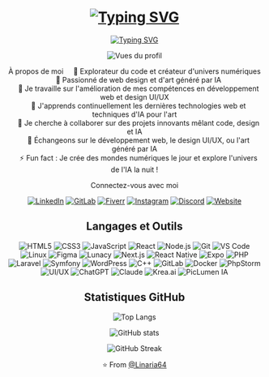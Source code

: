 <div align="center">

<h1 align="center">
  <a href="https://git.io/typing-svg">
    <img src="https://readme-typing-svg.herokuapp.com/?font=Fira+Code&size=35&duration=3500&pause=1000&color=3DAEF7&center=true&vCenter=true&width=435&lines=Bonjour+👋;Je+suis+Dorian" alt="Typing SVG" />
  </a>
</h1>

<p align="center">
  <a href="https://git.io/typing-svg">
    <img src="https://readme-typing-svg.herokuapp.com/?font=Fira+Code&size=25&pause=1000&color=3DAEF7&center=true&vCenter=true&width=435&lines=Développeur+Web+%26+Designer;Artiste+IA+Passionné;Explorateur+du+code+numérique" alt="Typing SVG" />
  </a>
</p>

<p align="center">
  <img src="https://komarev.com/ghpvc/?username=Linaria64&label=Vues%20du%20profil&color=0e75b6&style=flat-square&border_radius=10" alt="Vues du profil" />
</p>
À propos de moi
&nbsp;&nbsp;&nbsp;&nbsp;🌌 Explorateur du code et créateur d'univers numériques<br>
&nbsp;&nbsp;&nbsp;&nbsp;🎨 Passionné de web design et d'art généré par IA<br>
&nbsp;&nbsp;&nbsp;&nbsp;🔭 Je travaille sur l'amélioration de mes compétences en développement web et design UI/UX<br>
&nbsp;&nbsp;&nbsp;&nbsp;🌱 J'apprends continuellement les dernières technologies web et techniques d'IA pour l'art<br>
&nbsp;&nbsp;&nbsp;&nbsp;👯 Je cherche à collaborer sur des projets innovants mêlant code, design et IA<br>
&nbsp;&nbsp;&nbsp;&nbsp;💬 Échangeons sur le développement web, le design UI/UX, ou l'art généré par IA<br>
&nbsp;&nbsp;&nbsp;&nbsp;⚡ Fun fact : Je crée des mondes numériques le jour et explore l'univers de l'IA la nuit !

Connectez-vous avec moi
<p align="center">
  <a href="https://www.linkedin.com/in/dorian-soudan-000a6b1b5/"><img src="https://img.shields.io/badge/-LinkedIn-0077B5?style=for-the-badge&logo=linkedin&logoColor=white&border_radius=10" alt="LinkedIn"/></a>
  <a href="https://gitlab.com/votre-gitlab"><img src="https://img.shields.io/badge/-GitLab-FCA121?style=for-the-badge&logo=gitlab&logoColor=white&border_radius=10" alt="GitLab"/></a>
  <a href="https://www.fiverr.com/votre-fiverr"><img src="https://img.shields.io/badge/-Fiverr-1DBF73?style=for-the-badge&logo=fiverr&logoColor=white&border_radius=10" alt="Fiverr"/></a>
  <a href="https://www.instagram.com/lin__dev?igsh=MTVyMzI2bTZydDQ4YQ%3D%3D&utm_source=qr"><img src="https://img.shields.io/badge/-Instagram-E4405F?style=for-the-badge&logo=instagram&logoColor=white&border_radius=10" alt="Instagram"/></a>
  <a href="https://discord.gg/bn2kWaYaSa"><img src="https://img.shields.io/badge/-Discord-5865F2?style=for-the-badge&logo=discord&logoColor=white&border_radius=10" alt="Discord"/></a>
  <a href=" https://lin-dev.vercel.app/"><img src="https://img.shields.io/badge/-Website-000000?style=for-the-badge&logo=safari&logoColor=white&border_radius=10" alt="Website"/></a>
</p>

<h2 align="center">Langages et Outils</h2>

<p align="center">
  <img src="https://img.shields.io/badge/-HTML5-E34F26?style=for-the-badge&logo=html5&logoColor=white&border_radius=10" alt="HTML5"/>
  <img src="https://img.shields.io/badge/-CSS3-1572B6?style=for-the-badge&logo=css3&logoColor=white&border_radius=10" alt="CSS3"/>
  <img src="https://img.shields.io/badge/-JavaScript-F7DF1E?style=for-the-badge&logo=javascript&logoColor=black&border_radius=10" alt="JavaScript"/>
  <img src="https://img.shields.io/badge/-React-61DAFB?style=for-the-badge&logo=react&logoColor=black&border_radius=10" alt="React"/>
  <img src="https://img.shields.io/badge/-Node.js-339933?style=for-the-badge&logo=node.js&logoColor=white&border_radius=10" alt="Node.js"/>
  <img src="https://img.shields.io/badge/-Git-F05032?style=for-the-badge&logo=git&logoColor=white&border_radius=10" alt="Git"/>
  <img src="https://img.shields.io/badge/-VS%20Code-007ACC?style=for-the-badge&logo=visual-studio-code&logoColor=white&border_radius=10" alt="VS Code"/>
  <img src="https://img.shields.io/badge/-Linux-FCC624?style=for-the-badge&logo=linux&logoColor=black&border_radius=10" alt="Linux"/>
  <img src="https://img.shields.io/badge/-Figma-F24E1E?style=for-the-badge&logo=figma&logoColor=white&border_radius=10" alt="Figma"/>
<img src="https://img.shields.io/badge/-Lunacy-0066B8?style=for-the-badge&logo=lunacy&logoColor=white&border_radius=10" alt="Lunacy"/>
  <img src="https://img.shields.io/badge/-Next.js-000000?style=for-the-badge&logo=next.js&logoColor=white&border_radius=10" alt="Next.js"/>
  <img src="https://img.shields.io/badge/-React%20Native-61DAFB?style=for-the-badge&logo=react&logoColor=black&border_radius=10" alt="React Native"/>
  <img src="https://img.shields.io/badge/-Expo-000020?style=for-the-badge&logo=expo&logoColor=white&border_radius=10" alt="Expo"/>
  <img src="https://img.shields.io/badge/-PHP-777BB4?style=for-the-badge&logo=php&logoColor=white&border_radius=10" alt="PHP"/>
  <img src="https://img.shields.io/badge/-Laravel-FF2D20?style=for-the-badge&logo=laravel&logoColor=white&border_radius=10" alt="Laravel"/>
  <img src="https://img.shields.io/badge/-Symfony-000000?style=for-the-badge&logo=symfony&logoColor=white&border_radius=10" alt="Symfony"/>
  <img src="https://img.shields.io/badge/-WordPress-21759B?style=for-the-badge&logo=wordpress&logoColor=white&border_radius=10" alt="WordPress"/>
  <img src="https://img.shields.io/badge/-C++-00599C?style=for-the-badge&logo=c%2B%2B&logoColor=white&border_radius=10" alt="C++"/>
  <img src="https://img.shields.io/badge/-GitLab-FCA121?style=for-the-badge&logo=gitlab&logoColor=white&border_radius=10" alt="GitLab"/>
  <img src="https://img.shields.io/badge/-Docker-2496ED?style=for-the-badge&logo=docker&logoColor=white&border_radius=10" alt="Docker"/>
<img src="https://img.shields.io/badge/-PhpStorm-000000?style=for-the-badge&logo=phpstorm&logoColor=white&border_radius=10" alt="PhpStorm"/>
  <img src="https://img.shields.io/badge/-UI%2FUX-FF61F6?style=for-the-badge&logo=adobe-xd&logoColor=white&border_radius=10" alt="UI/UX"/>
  <img src="https://img.shields.io/badge/-ChatGPT-412991?style=for-the-badge&logo=openai&logoColor=white&border_radius=10" alt="ChatGPT"/>
  <img src="https://img.shields.io/badge/-Claude-4B0082?style=for-the-badge&logo=anthropic&logoColor=white&border_radius=10" alt="Claude"/>
  <img src="https://img.shields.io/badge/-Krea.ai-FF6B6B?style=for-the-badge&logoColor=white&border_radius=10" alt="Krea.ai"/>
  <img src="https://img.shields.io/badge/-PicLumen%20IA-00BFFF?style=for-the-badge&logoColor=white&border_radius=10" alt="PicLumen IA"/>
</p>

<h2 align="center">Statistiques GitHub</h2>
<p align="center">
  <img src="https://github-readme-stats.vercel.app/api/top-langs?username=Linaria64&show_icons=true&locale=fr&layout=compact&theme=radical&border_radius=15" alt="Top Langs" />
</p>

<p align="center">
  <img src="https://github-readme-stats.vercel.app/api?username=Linaria64&show_icons=true&locale=fr&theme=radical&border_radius=15" alt="GitHub stats" />
</p>

<p align="center">
  <img src="https://github-readme-streak-stats.herokuapp.com/?user=Linaria64&theme=radical&border_radius=15" alt="GitHub Streak" />
</p>

<p align="center">
  ⭐️ From <a href="https://github.com/Linaria64">@Linaria64</a>
</p>

</div>
